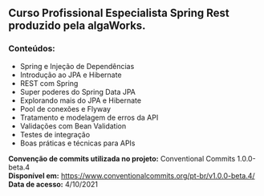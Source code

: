 <h2>Curso Profissional Especialista Spring Rest produzido pela algaWorks.</h2>

<h3>Conteúdos:</h3> 

  - Spring e Injeção de Dependências
  - Introdução ao JPA e Hibernate
  - REST com Spring
  - Super poderes do Spring Data JPA
  - Explorando mais do JPA e Hibernate
  - Pool de conexões e Flyway
  - Tratamento e modelagem de erros da API
  - Validações com Bean Validation
  - Testes de integração
  - Boas práticas e técnicas para APIs

<b>Convenção de commits utilizada no projeto:</b> Conventional Commits 1.0.0-beta.4<br>
<b>Disponível em:</b> https://www.conventionalcommits.org/pt-br/v1.0.0-beta.4/ <br>
<b>Data de acesso:</b> 4/10/2021
  
  
